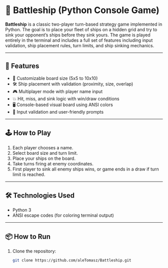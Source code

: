 # 🚢 Battleship (Python Console Game)

**Battleship** is a classic two-player turn-based strategy game implemented in Python. The goal is to place your fleet of ships on a hidden grid and try to sink your opponent’s ships before they sink yours. The game is played entirely in the terminal and includes a full set of features including input validation, ship placement rules, turn limits, and ship sinking mechanics.

---

## 🎯 Features

- 🔢 Customizable board size (5x5 to 10x10)
- 🛠️ Ship placement with validation (proximity, size, overlap)
- 🎮 Multiplayer mode with player name input
- 💥 Hit, miss, and sink logic with win/draw conditions
- 🖥️ Console-based visual board using ANSI colors
- 📜 Input validation and user-friendly prompts

---

## 🕹️ How to Play

1. Each player chooses a name.
2. Select board size and turn limit.
3. Place your ships on the board.
4. Take turns firing at enemy coordinates.
5. First player to sink all enemy ships wins, or game ends in a draw if turn limit is reached.

---

## 🛠️ Technologies Used

- Python 3
- ANSI escape codes (for coloring terminal output)

---

## 📦 How to Run

1. Clone the repository:
   ```bash
   git clone https://github.com/aleTomasz/Battleship.git
